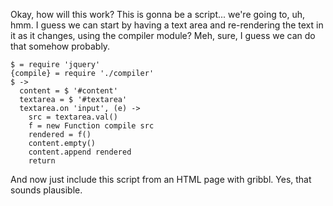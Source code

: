 Okay, how will this work?  This is gonna be a script... we're going
to, uh, hmm.  I guess we can start by having a text area and
re-rendering the text in it as it changes, using the compiler module?
Meh, sure, I guess we can do that somehow probably.

    $ = require 'jquery'
    {compile} = require './compiler'
    $ ->
      content = $ '#content'
      textarea = $ '#textarea'
      textarea.on 'input', (e) ->
        src = textarea.val()
        f = new Function compile src
        rendered = f()
        content.empty()
        content.append rendered
        return

And now just include this script from an HTML page with gribbl.
Yes, that sounds plausible.

